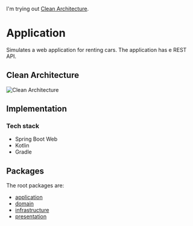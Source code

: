 I'm trying out [Clean Architecture](https://blog.cleancoder.com/uncle-bob/2012/08/13/the-clean-architecture.html).

# Application
Simulates a web application for renting cars. The application has e REST API.

## Clean Architecture
![Clean Architecture](https://blog.cleancoder.com/uncle-bob/images/2012-08-13-the-clean-architecture/CleanArchitecture.jpg)

## Implementation

### Tech stack
* Spring Boot Web
* Kotlin
* Gradle

## Packages

The root packages are:

* [application](src/main/kotlin/nu/westlin/ca/carrental/application)
* [domain](src/main/kotlin/nu/westlin/ca/carrental/domain)
* [infrastructure](src/main/kotlin/nu/westlin/ca/carrental/infrastructure)
* [presentation](src/main/kotlin/nu/westlin/ca/carrental/presentation)